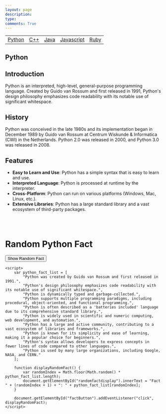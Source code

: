 ```yaml
---
layout: page
description: 
type: 
comments: True
---
```


<table>
<tbody>
    <td> 
    <a href="/grouprepo_2025/navigation/Python">Python</a>
     </td>
     <td> 
    <a href="/grouprepo_2025/navigation/C++">C++</a>
     </td>
     <td> 
    <a href="/grouprepo_2025/navigation/Java">Java</a>
     </td>
     <td> 
    <a href="/grouprepo_2025/navigation/Javascript">Javascript</a>
     </td>
      <td> 
    <a href="/grouprepo_2025/navigation/Ruby">Ruby</a>
     </td>
     </tbody>
</table>

## Python
## Introduction
Python is an interpreted, high-level, general-purpose programming language. Created by Guido van Rossum and first released in 1991, Python's design philosophy emphasizes code readability with its notable use of significant whitespace.

## History
Python was conceived in the late 1980s and its implementation began in December 1989 by Guido van Rossum at Centrum Wiskunde & Informatica (CWI) in the Netherlands. Python 2.0 was released in 2000, and Python 3.0 was released in 2008.

## Features
- **Easy to Learn and Use**: Python has a simple syntax that is easy to learn and use.
- **Interpreted Language**: Python is processed at runtime by the interpreter.
- **Cross-Platform**: Python can run on various platforms (Windows, Mac, Linux, etc.).
- **Extensive Libraries**: Python has a large standard library and a vast ecosystem of third-party packages.

<br>
<br>

<html lang="en">
<head>
    <meta charset="UTF-8">
    <meta name="viewport" content="width=device-width, initial-scale=1.0">
    <title>Python Facts</title>
</head>
<body>
    <h1>Random Python Fact</h1>
    <button id="factButton">Show Random Fact</button>
    <p id="randomfactdisplay"></p>

    <script>
        var python_fact_list = [
            "Python was created by Guido van Rossum and first released in 1991.",
            "Python's design philosophy emphasizes code readability with its notable use of significant whitespace.",
            "Python is dynamically typed and garbage-collected.",
            "Python supports multiple programming paradigms, including procedural, object-oriented, and functional programming.",
            "Python is often described as a 'batteries included' language due to its comprehensive standard library.",
            "Python is widely used in scientific and numeric computing, web development, and automation.",
            "Python has a large and active community, contributing to a vast ecosystem of libraries and frameworks.",
            "Python is known for its simplicity and ease of learning, making it a popular choice for beginners.",
            "Python's syntax allows developers to express concepts in fewer lines of code compared to other languages.",
            "Python is used by many large organizations, including Google, NASA, and CERN."
        ];

        function displayRandomFact() {
            var randomIndex = Math.floor(Math.random() * python_fact_list.length);
            document.getElementById("randomfactdisplay").innerText = "Fact " + (randomIndex + 1) + ": " + python_fact_list[randomIndex];
        }

        document.getElementById("factButton").addEventListener("click", displayRandomFact);
    </script>
</body>
</html>